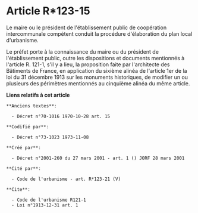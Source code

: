 # Article R*123-15

Le maire ou le président de l'établissement public de coopération intercommunale compétent conduit la procédure d'élaboration
du plan local d'urbanisme.

Le préfet porte à la connaissance du maire ou du président de l'établissement public, outre les dispositions et documents
mentionnés à l'article R. 121-1, s'il y a lieu, la proposition faite par l'architecte des Bâtiments de France, en application
du sixième alinéa de l'article 1er de la loi du 31 décembre 1913 sur les monuments historiques, de modifier un ou plusieurs
des périmètres mentionnés au cinquième alinéa du même article.

**Liens relatifs à cet article**

	**Anciens textes**:

	  - Décret n°70-1016 1970-10-28 art. 15

	**Codifié par**:

	  - Décret n°73-1023 1973-11-08

	**Créé par**:

	  - Décret n°2001-260 du 27 mars 2001 - art. 1 () JORF 28 mars 2001

	**Cité par**:

	  - Code de l'urbanisme - art. R*123-21 (V)

	**Cite**:

	  - Code de l'urbanisme R121-1
	  - Loi n°1913-12-31 art. 1
